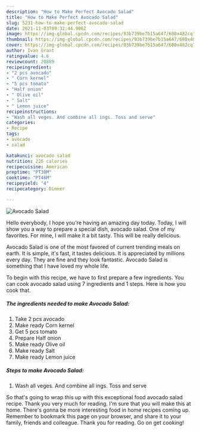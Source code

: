 ```yaml
---
description: "How to Make Perfect Avocado Salad"
title: "How to Make Perfect Avocado Salad"
slug: 5231-how-to-make-perfect-avocado-salad
date: 2021-11-03T09:32:44.906Z
image: https://img-global.cpcdn.com/recipes/93b739be7b15a647/680x482cq70/avocado-salad-recipe-main-photo.jpg
thumbnail: https://img-global.cpcdn.com/recipes/93b739be7b15a647/680x482cq70/avocado-salad-recipe-main-photo.jpg
cover: https://img-global.cpcdn.com/recipes/93b739be7b15a647/680x482cq70/avocado-salad-recipe-main-photo.jpg
author: Ivan Grant
ratingvalue: 4.6
reviewcount: 20889
recipeingredient:
- "2 pcs avocado"
- " Corn kernel"
- "5 pcs tomato"
- "Half onion"
- " Olive oil"
- " Salt"
- " Lemon juice"
recipeinstructions:
- "Wash all veges. And combine all ings. Toss and serve"
categories:
- Recipe
tags:
- avocado
- salad

katakunci: avocado salad 
nutrition: 226 calories
recipecuisine: American
preptime: "PT30M"
cooktime: "PT46M"
recipeyield: "4"
recipecategory: Dinner

---
```



![Avocado Salad](https://img-global.cpcdn.com/recipes/93b739be7b15a647/680x482cq70/avocado-salad-recipe-main-photo.jpg)

Hello everybody, I hope you're having an amazing day today. Today, I will show you a way to prepare a special dish, avocado salad. One of my favorites. For mine, I will make it a bit tasty. This will be really delicious.



Avocado Salad is one of the most favored of current trending meals on earth. It is simple, it's fast, it tastes delicious. It is appreciated by millions every day. They are fine and they look fantastic. Avocado Salad is something that I have loved my whole life.


To begin with this recipe, we have to first prepare a few ingredients. You can cook avocado salad using 7 ingredients and 1 steps. Here is how you cook that.

<!--inarticleads1-->

##### The ingredients needed to make Avocado Salad:

1. Take 2 pcs avocado
1. Make ready  Corn kernel
1. Get 5 pcs tomato
1. Prepare Half onion
1. Make ready  Olive oil
1. Make ready  Salt
1. Make ready  Lemon juice




<!--inarticleads2-->

##### Steps to make Avocado Salad:

1. Wash all veges. And combine all ings. Toss and serve




So that's going to wrap this up with this exceptional food avocado salad recipe. Thank you very much for reading. I'm sure that you will make this at home. There's gonna be more interesting food in home recipes coming up. Remember to bookmark this page on your browser, and share it to your family, friends and colleague. Thank you for reading. Go on get cooking!
